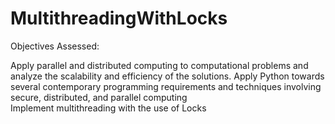 # MultithreadingWithLocks

Objectives Assessed:

Apply parallel and distributed computing to computational problems and analyze the scalability and efficiency of the solutions.
Apply Python towards several contemporary programming requirements and techniques involving secure, distributed, and parallel computing  
Implement multithreading with the use of Locks
